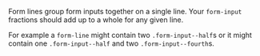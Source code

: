 Form lines group form inputs together on a single line. Your `form-input` fractions should add up to a whole for any given line. 

For example a `form-line` might contain two `.form-input--half`s or it might contain one `.form-input--half` and two `.form-input--fourth`s.
